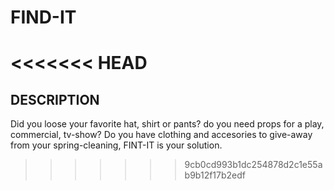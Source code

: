 # FIND-IT

<<<<<<< HEAD
=======
## DESCRIPTION
Did you loose your favorite hat, shirt or pants? do you need props for a play, commercial, tv-show? Do you have clothing and accesories to give-away from your spring-cleaning, FINT-IT is your solution.
>>>>>>> 9cb0cd993b1dc254878d2c1e55ab9b12f17b2edf
